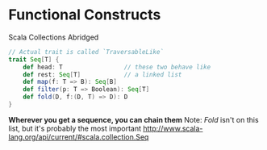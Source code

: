 # Functional Constructs

Scala Collections Abridged
```scala
// Actual trait is called `TraversableLike`
trait Seq[T] {
    def head: T                 // these two behave like
    def rest: Seq[T]            // a linked list
    def map(f: T => B): Seq[B]
    def filter(p: T => Boolean): Seq[T]
    def fold(D, f:(D, T) => D): D
}
```

**Wherever you get a sequence, you can chain them**
Note: _Fold_ isn't on this list, but it's probably the
most important
http://www.scala-lang.org/api/current/#scala.collection.Seq
